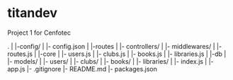 # titandev
Project 1 for Cenfotec

.
|
|-config/
|  |- config.json
|
|-routes
|  |- controllers/
|  |- middlewares/
|  |- routes.js
|
|-core
|  |- users.js
|  |- clubs.js
|  |- books.js
|  |- libraries.js
|
|-db
|  |- models/
|    |- users/
|    |- clubs/
|    |- books/
|    |- libraries/
|    |- index.js
|
|- app.js
|- .gitignore
|- README.md
|- packages.json
